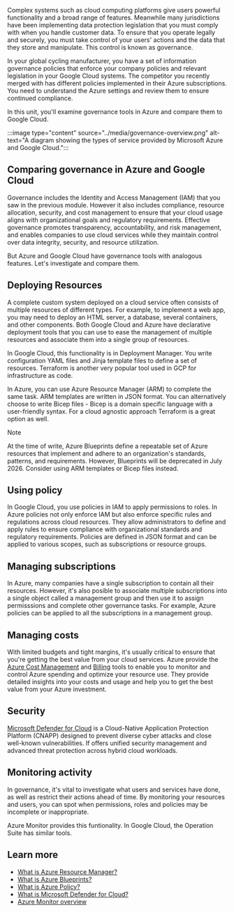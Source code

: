 Complex systems such as cloud computing platforms give users powerful functionality and a broad range of features. Meanwhile many jurisdictions have been implementing data protection legislation that you must comply with when you handle customer data. To ensure that you operate legally and securely, you must take control of your users' actions and the data that they store and manipulate. This control is known as governance.

In your global cycling manufacturer, you have a set of information governance policies that enforce your company policies and relevant legislation in your Google Cloud systems. The competitor you recently merged with has different policies implemented in their Azure subscriptions. You need to understand the Azure settings and review them to ensure continued compliance.

In this unit, you'll examine governance tools in Azure and compare them to Google Cloud.

:::image type="content" source="../media/governance-overview.png" alt-text="A diagram showing the types of service provided by Microsoft Azure and Google Cloud.":::

## Comparing governance in Azure and Google Cloud

Governance includes the Identity and Access Management (IAM) that you saw in the previous module. However it also includes compliance, resource allocation, security, and cost management to ensure that your cloud usage aligns with organizational goals and regulatory requirements. Effective governance promotes transparency, accountability, and risk management, and enables companies to use cloud services while they maintain control over data integrity, security, and resource utilization.

But Azure and Google Cloud have governance tools with analogous features. Let's investigate and compare them.

## Deploying Resources

A complete custom system deployed on a cloud service often consists of multiple resources of different types. For example, to implement a web app, you may need to deploy an HTML server, a database, several containers, and other components. Both Google Cloud and Azure have declarative deployment tools that you can use to ease the management of multiple resources and associate them into a single group of resources.

In Google Cloud, this functionality is in Deployment Manager. You write configuration YAML files and Jinja template files to define a set of resources. Terraform is another very popular tool used in GCP for infrastructure as code.

In Azure, you can use Azure Resource Manager (ARM) to complete the same task. ARM templates are written in JSON format. You can alternatively choose to write Bicep files - Bicep is a domain specific language with a user-friendly syntax. For a cloud agnostic approach Terraform is a great option as well.

> [!NOTE]
> At the time of write, Azure Blueprints define a repeatable set of Azure resources that implement and adhere to an organization's standards, patterns, and requirements. However, Blueprints will be deprecated in July 2026. Consider using ARM templates or Bicep files instead.

## Using policy

In Google Cloud, you use policies in IAM to apply permissions to roles. In Azure policies not only enforce IAM but also enforce specific rules and regulations across cloud resources. They allow administrators to define and apply rules to ensure compliance with organizational standards and regulatory requirements. Policies are defined in JSON format and can be applied to various scopes, such as subscriptions or resource groups.

## Managing subscriptions

In Azure, many companies have a single subscription to contain all their resources. However, it's also posible to associate multiple subscriptions into a single object called a management group and then use it to assign permisssions and complete other governance tasks. For example, Azure policies can be applied to all the subscriptions in a management group.

## Managing costs

With limited budgets and tight margins, it's usually critical to ensure that you're getting the best value from your cloud services. Azure provide the [Azure Cost Management](/azure/cost-management-billing/costs/overview-cost-management) and [Billing](/azure/cost-management-billing/cost-management-billing-overview) tools to enable you to monitor and control Azure spending and optimize your resource use. They provide detailed insights into your costs and usage and help you to get the best value from your Azure investment.

## Security

[Microsoft Defender for Cloud](/azure/defender-for-cloud/defender-for-cloud-introduction) is a Cloud-Native Application Protection Platform (CNAPP) designed to prevent diverse cyber attacks and close well-known vulnerabilities. If offers unified security management and advanced threat protection across hybrid cloud workloads.

## Monitoring activity

In governance, it's vital to investigate what users and services have done, as well as restrict their actions ahead of time. By monitoring your resources and users, you can spot when permissions, roles and policies may be incomplete or inappropriate.

Azure Monitor provides this funtionality. In Google Cloud, the Operation Suite has similar tools.

## Learn more

- [What is Azure Resource Manager?](/azure/azure-resource-manager/management/overview)
- [What is Azure Blueprints?](/azure/governance/blueprints/overview)
- [What is Azure Policy?](/azure/governance/policy/overview)
- [What is Microsoft Defender for Cloud?](/azure/defender-for-cloud/defender-for-cloud-introduction)
- [Azure Monitor overview](/azure/azure-monitor/overview)
